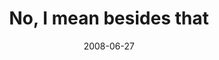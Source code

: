 ---
layout: base.njk
title : 'No, I mean besides that' 
view_title : 'No, I mean besides that' 
year : '2008' 
date : '2008-06-27' 
img_file : '/drawing/noimeanbesidesthat.jpg' 
html_file : 'noimeanbesidesthat' 
next_html : 'nothatisit.html' 
year_order : '289' 
permalink : "title/{{html_file}}.html"
---